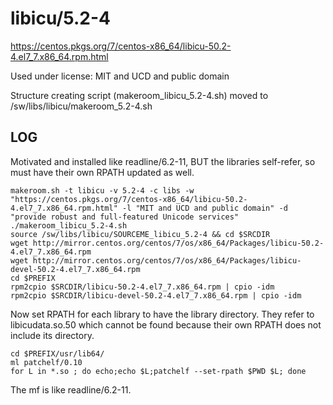 libicu/5.2-4
========================

<https://centos.pkgs.org/7/centos-x86_64/libicu-50.2-4.el7_7.x86_64.rpm.html>

Used under license:
MIT and UCD and public domain


Structure creating script (makeroom_libicu_5.2-4.sh) moved to /sw/libs/libicu/makeroom_5.2-4.sh

LOG
---

Motivated and installed like readline/6.2-11, BUT the libraries self-refer, so must have their own RPATH updated as well.

    makeroom.sh -t libicu -v 5.2-4 -c libs -w "https://centos.pkgs.org/7/centos-x86_64/libicu-50.2-4.el7_7.x86_64.rpm.html" -l "MIT and UCD and public domain" -d "provide robust and full-featured Unicode services"
    ./makeroom_libicu_5.2-4.sh 
    source /sw/libs/libicu/SOURCEME_libicu_5.2-4 && cd $SRCDIR
    wget http://mirror.centos.org/centos/7/os/x86_64/Packages/libicu-50.2-4.el7_7.x86_64.rpm
    wget http://mirror.centos.org/centos/7/os/x86_64/Packages/libicu-devel-50.2-4.el7_7.x86_64.rpm
    cd $PREFIX
    rpm2cpio $SRCDIR/libicu-50.2-4.el7_7.x86_64.rpm | cpio -idm
    rpm2cpio $SRCDIR/libicu-devel-50.2-4.el7_7.x86_64.rpm | cpio -idm

Now set RPATH for each library to have the library directory.  They refer to libicudata.so.50 which cannot be found because their own RPATH does not include its directory.

    cd $PREFIX/usr/lib64/
    ml patchelf/0.10
    for L in *.so ; do echo;echo $L;patchelf --set-rpath $PWD $L; done

The mf is like readline/6.2-11.

